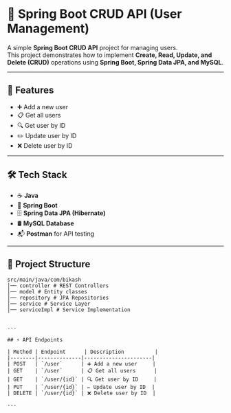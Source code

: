 # 🚀 Spring Boot CRUD API (User Management)

A simple **Spring Boot CRUD API** project for managing users.  
This project demonstrates how to implement **Create, Read, Update, and Delete (CRUD)** operations using **Spring Boot, Spring Data JPA, and MySQL**.  

---

## 📌 Features
- ➕ Add a new user  
- 📋 Get all users  
- 🔍 Get user by ID  
- ✏️ Update user by ID  
- ❌ Delete user by ID  

---

## 🛠️ Tech Stack
- ☕ **Java**  
- 🌱 **Spring Boot**  
- 🗄️ **Spring Data JPA (Hibernate)**  
- 🛢️ **MySQL Database**  
- 📬 **Postman** for API testing  

---

## 📂 Project Structure
```plaintext
src/main/java/com/bikash
│── controller # REST Controllers
│── model # Entity classes
│── repository # JPA Repositories
│── service # Service Layer
│── serviceImpl # Service Implementation


---

## ⚡ API Endpoints

| Method | Endpoint      | Description          |
|--------|--------------|----------------------|
| POST   | `/user`      | ➕ Add a new user     |
| GET    | `/user`      | 📋 Get all users      |
| GET    | `/user/{id}` | 🔍 Get user by ID     |
| PUT    | `/user/{id}` | ✏️ Update user by ID  |
| DELETE | `/user/{id}` | ❌ Delete user by ID  |

---

